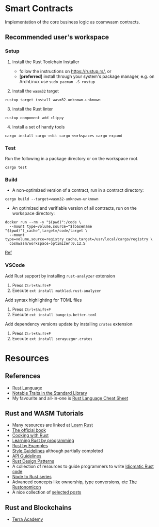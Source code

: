 # Smart Contracts

Implementation of the core business logic as cosmwasm contracts.

## Recommended user's workspace

### Setup

1. Install the Rust Toolchain Installer

    * follow the instructions on https://rustup.rs/, or
    * **[preferred]** install through your system's package manager, e.g. on ArchLinux use `sudo pacman -S rustup`

2. Install the `wasm32` target

```
rustup target install wasm32-unknown-unknown
```
3. Install the Rust linter

```
rustup component add clippy
```

4. Install a set of handy tools

```
cargo install cargo-edit cargo-workspaces cargo-expand
```

### Test
Run the following in a package directory or on the workspace root.
```
cargo test
```

### Build

* A non-optimized version of a contract, run in a contract directory:
```
cargo build --target=wasm32-unknown-unknown
```

* An optimized and verifiable version of all contracts, run on the workspace directory:
```
docker run --rm -v "$(pwd)":/code \
  --mount type=volume,source="$(basename "$(pwd)")_cache",target=/code/target \
  --mount type=volume,source=registry_cache,target=/usr/local/cargo/registry \
  cosmwasm/workspace-optimizer:0.12.5
```
[Ref](https://github.com/CosmWasm/rust-optimizer#mono-repos)


### VSCode

Add Rust support by installing `rust-analyzer` extension

1. Press `Ctrl+Shift+P`
2. Execute `ext install matklad.rust-analyzer`

Add syntax highlighting for TOML files

1. Press `Ctrl+Shift+P`
2. Execute `ext install bungcip.better-toml`

Add dependency versions update by installing `crates` extension
1. Press `Ctrl+Shift+P`
2. Execute `ext install serayuzgur.crates`


# Resources
## References
- [Rust Language](https://doc.rust-lang.org/reference/index.html)
- [Notable Traits in the Standard Library](https://github.com/pretzelhammer/rust-blog/blob/master/posts/tour-of-rusts-standard-library-traits.md)
- My favourite and all-in-one is [Rust Language Cheat Sheet](https://cheats.rs/)

## Rust and WASM Tutorials
- Many resources are linked at [Learn Rust](https://www.rust-lang.org/learn)
- [The official book](https://doc.rust-lang.org/book/)
- [Cooking with Rust](https://rust-lang-nursery.github.io/rust-cookbook/about.html)
- [Learning Rust by programming](https://rust-unofficial.github.io/too-many-lists/)
- [Rust by Examples](https://doc.rust-lang.org/rust-by-example/)
- [Style Guidelines](https://doc.rust-lang.org/1.0.0/style/) although partially completed
- [API Guidelines](https://rust-lang.github.io/api-guidelines/)
- [Rust Design Patterns](https://rust-unofficial.github.io/patterns/)
- A collection of resources to guide programmers to write [Idiomatic Rust code](https://github.com/mre/idiomatic-rust)
- [Node to Rust series](https://vino.dev/blog/node-to-rust-day-1-rustup/)
- Advanced concepts like ownership, type conversions, etc [The Rustonomicon](https://doc.rust-lang.org/stable/nomicon/index.html)
- A nice collection of [selected posts](https://github.com/brson/rust-anthology/blob/master/master-list.md)

## Rust and Blockchains
- [Terra Academy](https://academy.terra.money/courses/cosmwasm-smart-contracts-i)
